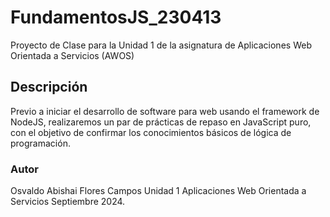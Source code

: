 # FundamentosJS_230413
Proyecto de Clase para la Unidad 1 de la asignatura de Aplicaciones Web Orientada a Servicios (AWOS)

## Descripción

Previo a iniciar el desarrollo de software para web usando el framework de NodeJS, realizaremos un par de prácticas de repaso en JavaScript puro, con el objetivo de confirmar los conocimientos básicos de lógica de programación.


### Autor
Osvaldo Abishai Flores Campos
Unidad 1
Aplicaciones Web Orientada a Servicios
Septiembre 2024.
